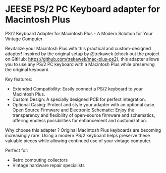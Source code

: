 # JEESE PS/2 PC Keyboard adapter for Macintosh Plus

PS/2 Keyboard Adapter for Macintosh Plus - A Modern Solution for Your Vintage Computer

Revitalize your Macintosh Plus with this practical and custom-designed adapter! Inspired by the original setup by @trekawek (check out the project on GitHub: https://github.com/trekawek/mac-plus-ps2), this adapter allows you to use any PS/2 PC keyboard with a Macintosh Plus while preserving the original keyboard.

Key features:

- Extended Compatibility: Easily connect a PS/2 keyboard to your Macintosh Plus.
- Custom Design: A specially designed PCB for perfect integration.
- Optional Casing: Protect and style your adapter with an optional case. Open Source Firmware and Electronic Schematic: Enjoy the transparency and flexibility of open-source firmware and schematics, offering endless possibilities for enhancement and customization.

Why choose this adapter ?
Original Macintosh Plus keyboards are becoming increasingly rare. Using a modern PS/2 keyboard helps preserve these valuable pieces while allowing continued use of your vintage computer.

Perfect for:

- Retro computing collectors
- Vintage hardware repair specialists
